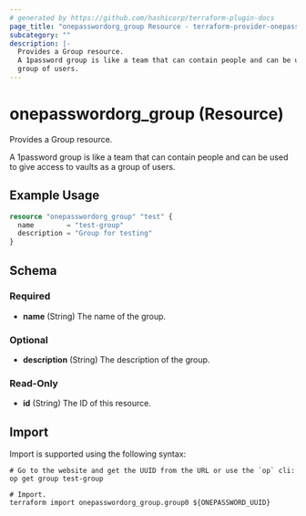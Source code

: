 ```yaml
---
# generated by https://github.com/hashicorp/terraform-plugin-docs
page_title: "onepasswordorg_group Resource - terraform-provider-onepasswordorg"
subcategory: ""
description: |-
  Provides a Group resource.
  A 1password group is like a team that can contain people and can be used to give access to vaults as a
  group of users.
---
```


# onepasswordorg_group (Resource)

Provides a Group resource.

A 1password group is like a team that can contain people and can be used to give access to vaults as a
group of users.

## Example Usage

```terraform
resource "onepasswordorg_group" "test" {
  name        = "test-group"
  description = "Group for testing"
}
```

<!-- schema generated by tfplugindocs -->
## Schema

### Required

- **name** (String) The name of the group.

### Optional

- **description** (String) The description of the group.

### Read-Only

- **id** (String) The ID of this resource.

## Import

Import is supported using the following syntax:

```shell
# Go to the website and get the UUID from the URL or use the `op` cli:
op get group test-group

# Import.
terraform import onepasswordorg_group.group0 ${ONEPASSWORD_UUID}
```
